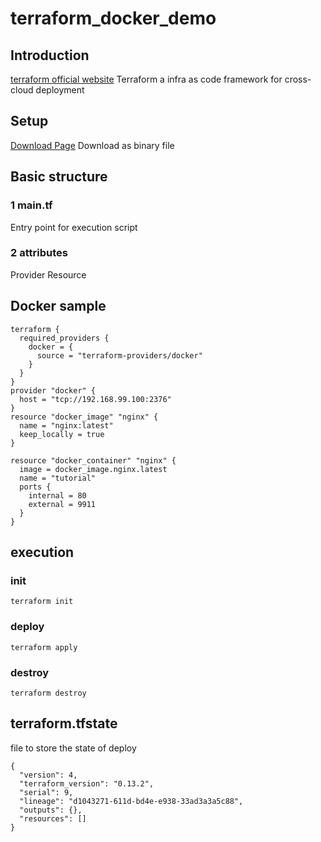 # terraform_docker_demo
## Introduction
[terraform official website](https://www.terraform.io/intro/index.html)
Terraform a infra as code framework for cross-cloud deployment

## Setup
[Download Page](https://www.terraform.io/downloads.html)
Download as binary file
## Basic structure

### 1 main.tf
Entry point for execution script

### 2 attributes
Provider
Resource
## Docker sample
```ocaml=
terraform {
  required_providers {
    docker = {
      source = "terraform-providers/docker"
    }
  }
}
provider "docker" {
  host = "tcp://192.168.99.100:2376"
}
resource "docker_image" "nginx" {
  name = "nginx:latest"
  keep_locally = true
}

resource "docker_container" "nginx" {
  image = docker_image.nginx.latest
  name = "tutorial"
  ports {
    internal = 80
    external = 9911
  }
}
```
## execution
### init
```shell=
terraform init
```
### deploy
```shell=
terraform apply
```
### destroy
```shell=
terraform destroy
```
## terraform.tfstate
file to store the state of deploy
```json=
{
  "version": 4,
  "terraform_version": "0.13.2",
  "serial": 9,
  "lineage": "d1043271-611d-bd4e-e938-33ad3a3a5c88",
  "outputs": {},
  "resources": []
}
```